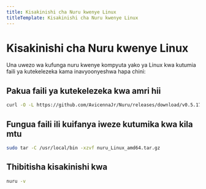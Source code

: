 ```yaml
---
title: Kisakinishi cha Nuru kwenye Linux
titleTemplate: Kisakinishi cha Nuru kwenye Linux
---
```


# Kisakinishi cha Nuru kwenye Linux

Una uwezo wa kufunga nuru kwenye kompyuta yako ya Linux kwa kutumia faili ya kutekelezeka kama inavyoonyeshwa hapa chini:

## Pakua faili ya kutekelezeka kwa amri hii

```bash
curl -O -L https://github.com/AvicennaJr/Nuru/releases/download/v0.5.17/nuru_Linux_amd64.tar.gz
```

## Fungua faili ili kuifanya iweze kutumika kwa kila mtu

```bash
sudo tar -C /usr/local/bin -xzvf nuru_Linux_amd64.tar.gz
```

## Thibitisha kisakinishi kwa

```bash
nuru -v

```
